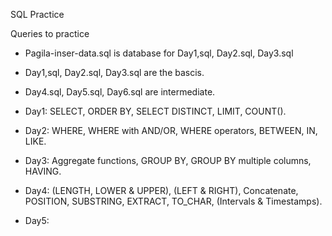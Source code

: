SQL Practice

Queries to practice


- Pagila-inser-data.sql is database for Day1,sql, Day2.sql, Day3.sql
- Day1,sql, Day2.sql, Day3.sql are the bascis.
- Day4.sql, Day5.sql, Day6.sql are intermediate.

- Day1: SELECT, ORDER BY, SELECT DISTINCT, LIMIT, COUNT().
- Day2: WHERE, WHERE with AND/OR, WHERE operators, BETWEEN, IN, LIKE.
- Day3: Aggregate functions, GROUP BY, GROUP BY multiple columns, HAVING.
- Day4: (LENGTH, LOWER & UPPER), (LEFT & RIGHT), Concatenate, POSITION, SUBSTRING, EXTRACT, TO_CHAR, (Intervals & Timestamps).
- Day5:
